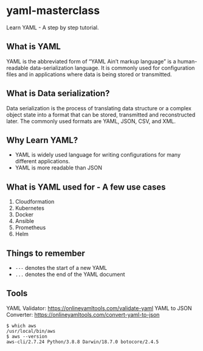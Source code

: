 # yaml-masterclass
Learn YAML - A step by step tutorial.

## What is YAML
YAML is the abbreviated form of “YAML Ain’t markup language” is a human-readable data-serialization language. It is commonly used for configuration files and in applications where data is being stored or transmitted.

## What is Data serialization?
Data serialization is the process of translating data structure or a complex object state into a format that can be stored, transmitted and reconstructed later. 
The commonly used formats are YAML, JSON, CSV, and XML.


## Why Learn YAML?
* YAML is widely used language for writing configurations for many different applications.
* YAML is more readable than JSON


## What is YAML used for - A few use cases
1. Cloudformation
2. Kubernetes
3. Docker
4. Ansible
5. Prometheus
6. Helm

## Things to remember
* `---` denotes the start of a new YAML
* `...` denotes the end of the YAML document

## Tools
YAML Validator: https://onlineyamltools.com/validate-yaml
YAML to JSON Converter: https://onlineyamltools.com/convert-yaml-to-json

```
$ which aws
/usr/local/bin/aws 
$ aws --version
aws-cli/2.7.24 Python/3.8.8 Darwin/18.7.0 botocore/2.4.5
```
